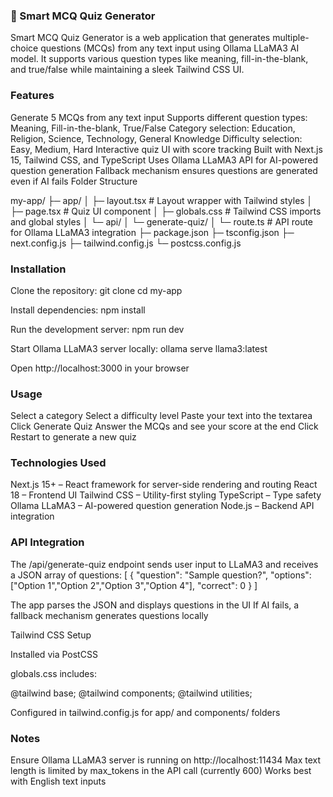 ### 🎯 Smart MCQ Quiz Generator

Smart MCQ Quiz Generator is a web application that generates multiple-choice questions (MCQs) from any text input using Ollama LLaMA3 AI model. It supports various question types like meaning, fill-in-the-blank, and true/false while maintaining a sleek Tailwind CSS UI.

### Features

Generate 5 MCQs from any text input
Supports different question types: Meaning, Fill-in-the-blank, True/False
Category selection: Education, Religion, Science, Technology, General Knowledge
Difficulty selection: Easy, Medium, Hard
Interactive quiz UI with score tracking
Built with Next.js 15, Tailwind CSS, and TypeScript
Uses Ollama LLaMA3 API for AI-powered question generation
Fallback mechanism ensures questions are generated even if AI fails
Folder Structure

my-app/
├─ app/
│ ├─ layout.tsx # Layout wrapper with Tailwind styles
│ ├─ page.tsx # Quiz UI component
│ ├─ globals.css # Tailwind CSS imports and global styles
│ └─ api/
│ └─ generate-quiz/
│ └─ route.ts # API route for Ollama LLaMA3 integration
├─ package.json
├─ tsconfig.json
├─ next.config.js
├─ tailwind.config.js
└─ postcss.config.js

### Installation

Clone the repository:
git clone <your-repo-url>
cd my-app

Install dependencies:
npm install

Run the development server:
npm run dev

Start Ollama LLaMA3 server locally:
ollama serve llama3:latest

Open http://localhost:3000
 in your browser

### Usage

Select a category
Select a difficulty level
Paste your text into the textarea
Click Generate Quiz
Answer the MCQs and see your score at the end
Click Restart to generate a new quiz

### Technologies Used

Next.js 15+ – React framework for server-side rendering and routing
React 18 – Frontend UI
Tailwind CSS – Utility-first styling
TypeScript – Type safety
Ollama LLaMA3 – AI-powered question generation
Node.js – Backend API integration

### API Integration
The /api/generate-quiz endpoint sends user input to LLaMA3 and receives a JSON array of questions:
[
{
"question": "Sample question?",
"options": ["Option 1","Option 2","Option 3","Option 4"],
"correct": 0
}
]

The app parses the JSON and displays questions in the UI
If AI fails, a fallback mechanism generates questions locally

Tailwind CSS Setup

Installed via PostCSS

globals.css includes:

@tailwind base;
@tailwind components;
@tailwind utilities;

Configured in tailwind.config.js for app/ and components/ folders

### Notes
Ensure Ollama LLaMA3 server is running on http://localhost:11434
Max text length is limited by max_tokens in the API call (currently 600)
Works best with English text inputs